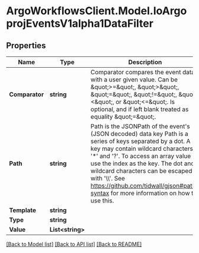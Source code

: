 # ArgoWorkflowsClient.Model.IoArgoprojEventsV1alpha1DataFilter

## Properties

Name | Type | Description | Notes
------------ | ------------- | ------------- | -------------
**Comparator** | **string** | Comparator compares the event data with a user given value. Can be \&quot;&gt;&#x3D;\&quot;, \&quot;&gt;\&quot;, \&quot;&#x3D;\&quot;, \&quot;!&#x3D;\&quot;, \&quot;&lt;\&quot;, or \&quot;&lt;&#x3D;\&quot;. Is optional, and if left blank treated as equality \&quot;&#x3D;\&quot;. | [optional] 
**Path** | **string** | Path is the JSONPath of the event&#39;s (JSON decoded) data key Path is a series of keys separated by a dot. A key may contain wildcard characters &#39;*&#39; and &#39;?&#39;. To access an array value use the index as the key. The dot and wildcard characters can be escaped with &#39;\\\\&#39;. See https://github.com/tidwall/gjson#path-syntax for more information on how to use this. | [optional] 
**Template** | **string** |  | [optional] 
**Type** | **string** |  | [optional] 
**Value** | **List&lt;string&gt;** |  | [optional] 

[[Back to Model list]](../README.md#documentation-for-models) [[Back to API list]](../README.md#documentation-for-api-endpoints) [[Back to README]](../README.md)

